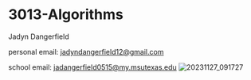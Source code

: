 # 3013-Algorithms
Jadyn Dangerfield

personal email: jadyndangerfield12@gmail.com

school email: jadangerfield0515@my.msutexas.edu
![20231127_091727](https://github.com/jay-d515/3013-Algorithms/assets/156955919/b2a73631-04a9-4aa0-90cb-303b35ad829e)
